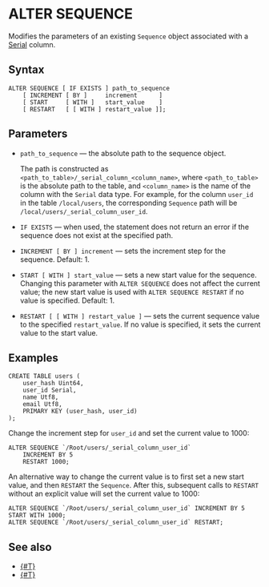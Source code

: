 # ALTER SEQUENCE

Modifies the parameters of an existing `Sequence` object associated with a [Serial](../types/serial.md) column.

## Syntax

```yql
ALTER SEQUENCE [ IF EXISTS ] path_to_sequence
    [ INCREMENT [ BY ]     increment      ]
    [ START     [ WITH ]   start_value    ]
    [ RESTART   [ [ WITH ] restart_value ]];
```

## Parameters

* `path_to_sequence` — the absolute path to the sequence object.

    The path is constructed as `<path_to_table>/_serial_column_<column_name>`,
    where `<path_to_table>` is the absolute path to the table, and `<column_name>` is the name of the column with the `Serial` data type.
    For example, for the column `user_id` in the table `/local/users`, the corresponding `Sequence` path will be `/local/users/_serial_column_user_id`.

* `IF EXISTS` — when used, the statement does not return an error if the sequence does not exist at the specified path.

* `INCREMENT [ BY ] increment` — sets the increment step for the sequence. Default: 1.

* `START [ WITH ] start_value` — sets a new start value for the sequence. Changing this parameter with `ALTER SEQUENCE` does not affect the current value; the new start value is used with `ALTER SEQUENCE RESTART` if no value is specified. Default: 1.

* `RESTART [ [ WITH ] restart_value ]` — sets the current sequence value to the specified `restart_value`. If no value is specified, it sets the current value to the start value.

## Examples

```yql
CREATE TABLE users (
    user_hash Uint64,
    user_id Serial,
    name Utf8,
    email Utf8,
    PRIMARY KEY (user_hash, user_id)
);
```

Change the increment step for `user_id` and set the current value to 1000:

```yql
ALTER SEQUENCE `/Root/users/_serial_column_user_id`
    INCREMENT BY 5
    RESTART 1000;
```

An alternative way to change the current value is to first set a new start value, and then `RESTART` the `Sequence`. After this, subsequent calls to `RESTART` without an explicit value will set the current value to 1000:

```yql
ALTER SEQUENCE `/Root/users/_serial_column_user_id` INCREMENT BY 5 START WITH 1000;
ALTER SEQUENCE `/Root/users/_serial_column_user_id` RESTART;
```

## See also

* [{#T}](create-table.md)
* [{#T}](../types/serial.md)